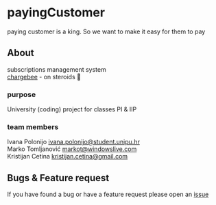 # payingCustomer

paying customer is a king. So we want to make it easy for them to pay

## About

subscriptions management system  
[chargebee](https://www.chargebee.com/) - on steroids 🤪

### purpose

University (coding) project for classes PI & IIP

### team members

Ivana Polonijo <ivana.polonijo@student.unipu.hr>  
Marko Tomljanović <markot@windowslive.com>  
Kristijan Cetina <kristijan.cetina@gmail.com>

## Bugs & Feature request

If you have found a bug or have a feature request please open an [issue](https://github.com/KristijanCetina/payingCustomer/issues)
